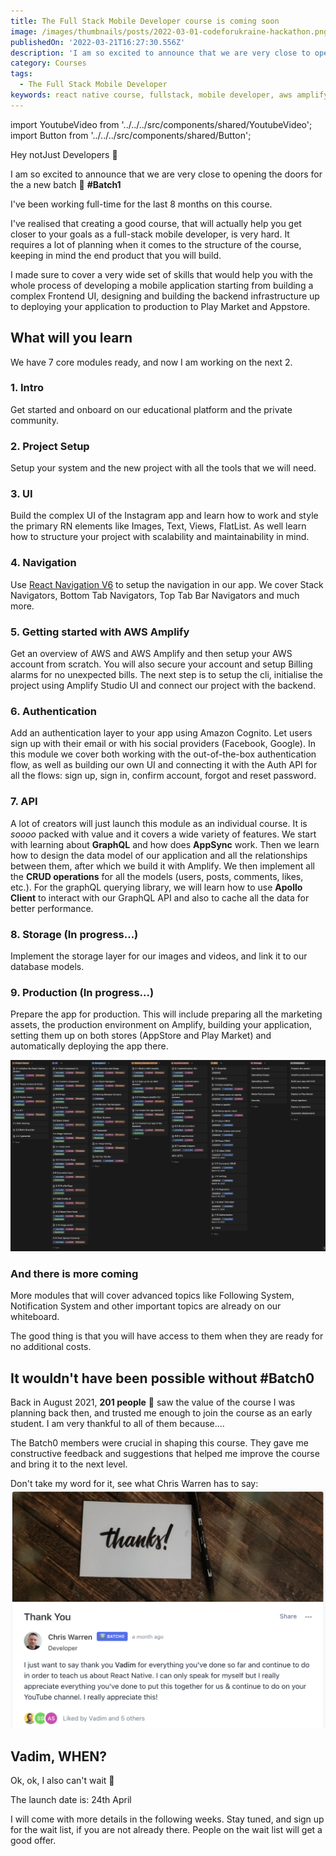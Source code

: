 ```yaml
---
title: The Full Stack Mobile Developer course is coming soon
image: /images/thumbnails/posts/2022-03-01-codeforukraine-hackathon.png
publishedOn: '2022-03-21T16:27:30.556Z'
description: 'I am so excited to announce that we are very close to opening the doors for the a new batch. #Batch1'
category: Courses
tags:
  - The Full Stack Mobile Developer
keywords: react native course, fullstack, mobile developer, aws amplify
---
```


import YoutubeVideo from '../../../src/components/shared/YoutubeVideo';
import Button from '../../../src/components/shared/Button';

Hey notJust Developers 👋

I am so excited to announce that we are very close to opening the doors for the a new batch 🎉 **#Batch1**

I've been working full-time for the last 8 months on this course.

I've realised that creating a good course, that will actually help you get closer to your goals as a full-stack mobile developer, is very hard. It requires a lot of planning when it comes to the structure of the course, keeping in mind the end product that you will build.

I made sure to cover a very wide set of skills that would help you with the whole process of developing a mobile application starting from building a complex Frontend UI, designing and building the backend infrastructure up to deploying your application to production to Play Market and Appstore.

## What will you learn

We have 7 core modules ready, and now I am working on the next 2.

### 1. Intro

Get started and onboard on our educational platform and the private community.

### 2. Project Setup

Setup your system and the new project with all the tools that we will need.

### 3. UI

Build the complex UI of the Instagram app and learn how to work and style the primary RN elements like Images, Text, Views, FlatList. As well learn how to structure your project with scalability and maintainability in mind.

### 4. Navigation

Use [React Navigation V6](https://reactnavigation.org/) to setup the navigation in our app. We cover Stack Navigators, Bottom Tab Navigators, Top Tab Bar Navigators and much more.

### 5. Getting started with AWS Amplify

Get an overview of AWS and AWS Amplify and then setup your AWS account from scratch. You will also secure your account and setup Billing alarms for no unexpected bills. The next step is to setup the cli, initialise the project using Amplify Studio UI and connect our project with the backend.

### 6. Authentication

Add an authentication layer to your app using Amazon Cognito. Let users sign up with their email or with his social providers (Facebook, Google). In this module we cover both working with the out-of-the-box authentication flow, as well as building our own UI and connecting it with the Auth API for all the flows: sign up, sign in, confirm account, forgot and reset password.

### 7. API

A lot of creators will just launch this module as an individual course. It is _soooo_ packed with value and it covers a wide variety of features. We start with learning about **GraphQL** and how does **AppSync** work. Then we learn how to design the data model of our application and all the relationships between them, after which we build it with Amplify. We then implement all the **CRUD operations** for all the models (users, posts, comments, likes, etc.). For the graphQL querying library, we will learn how to use **Apollo Client** to interact with our GraphQL API and also to cache all the data for better performance.

### 8. Storage (In progress...)

Implement the storage layer for our images and videos, and link it to our database models.

### 9. Production (In progress...)

Prepare the app for production. This will include preparing all the marketing assets, the production environment on Amplify, building your application, setting them up on both stores (AppStore and Play Market) and automatically deploying the app there.

![Course content](./course_content.png)

### And there is more coming

More modules that will cover advanced topics like Following System, Notification System and other important topics are already on our whiteboard.

The good thing is that you will have access to them when they are ready for no additional costs.

## It wouldn't have been possible without #Batch0

Back in August 2021, **201 people** 🤯 saw the value of the course I was planning back then, and trusted me enough to join the course as an early student. I am very thankful to all of them because....

The Batch0 members were crucial in shaping this course. They gave me constructive feedback and suggestions that helped me improve the course and bring it to the next level.

Don't take my word for it, see what Chris Warren has to say:
![Testimonial](./ChrisWarren.png)

## Vadim, WHEN?

Ok, ok, I also can't wait 🤩

The launch date is: 24th April

I will come with more details in the following weeks. Stay tuned, and sign up for the wait list, if you are not already there. People on the wait list will get a good offer.